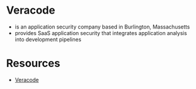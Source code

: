 # Veracode
- is an application security company based in Burlington, Massachusetts
- provides SaaS application security that integrates application analysis into development pipelines

# Resources
- [Veracode](https://en.wikipedia.org/wiki/Veracode)